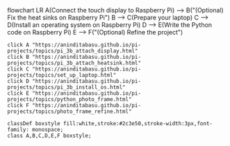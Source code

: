 <div class="mermaid">
flowchart LR
    A(Connect the touch display to Raspberry Pi) --> B("(Optional) Fix the heat sinks on Raspberry Pi")
    B --> C(Prepare your laptop)
    C --> D(Install an operating system on Raspberry Pi)
    D --> E(Write the Python code on Raspberry Pi)
	E --> F("(Optional) Refine the project")
	
	click A "https://aninditabasu.github.io/pi-projects/topics/pi_3b_attach_display.html"
	click B "https://aninditabasu.github.io/pi-projects/topics/pi_3b_attach_heatsink.html"
	click C "https://aninditabasu.github.io/pi-projects/topics/set_up_laptop.html"
	click D "https://aninditabasu.github.io/pi-projects/topics/pi_3b_install_os.html"
	click E "https://aninditabasu.github.io/pi-projects/topics/python_photo_frame.html"
	click F "https://aninditabasu.github.io/pi-projects/topics/photo_frame_refine.html"
	
	classDef boxstyle fill:white,stroke:#2c3e50,stroke-width:3px,font-family: monospace;
    class A,B,C,D,E,F boxstyle;
</div>
